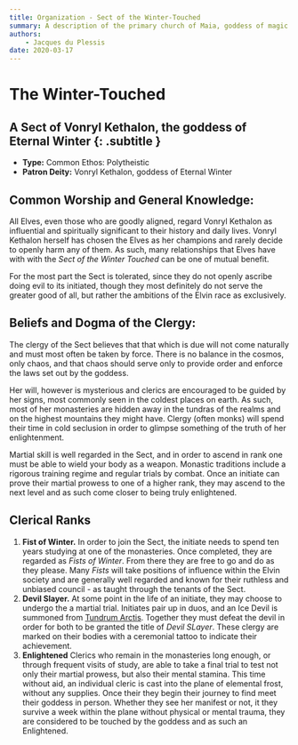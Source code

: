 ```yaml
---
title: Organization - Sect of the Winter-Touched
summary: A description of the primary church of Maia, goddess of magic.
authors:
    - Jacques du Plessis
date: 2020-03-17
---
```

# The Winter-Touched
## A Sect of Vonryl Kethalon, the goddess of Eternal Winter {: .subtitle }

* **Type:** Common Ethos: Polytheistic
* **Patron Deity:** Vonryl Kethalon, goddess of Eternal Winter

## Common Worship and General Knowledge:
All Elves, even those who are goodly aligned, regard Vonryl Kethalon as influential and spiritually significant to their history and daily lives.  Vonryl Kethalon herself has chosen the Elves as her champions and rarely decide to openly harm any of them.  As such, many relationships that Elves have with with the _Sect of the Winter Touched_ can be one of mutual benefit.

For the most part the Sect is tolerated, since they do not openly ascribe doing evil to its initiated, though they most definitely do not serve the greater good of all, but rather the ambitions of the Elvin race as exclusively.

## Beliefs and Dogma of the Clergy: 
The clergy of the Sect believes that that which is due will not come naturally and must most often be taken by force.  There is no balance in the cosmos, only chaos, and that chaos should serve only to provide order and enforce the laws set out by the goddess.

Her will, however is mysterious and clerics are encouraged to be guided by her signs, most commonly seen in the coldest places on earth.  As such, most of her monasteries are hidden away in the tundras of the realms and on the highest mountains they might have.  Clergy (often monks) will spend their time in cold seclusion in order to glimpse something of the truth of her enlightenment.

Martial skill is well regarded in the Sect, and in order to ascend in rank one must be able to wield your body as a weapon.  Monastic traditions include a rigorous training regime and regular trials by combat.  Once an initiate can prove their martial prowess to one of a higher rank, they may ascend to the next level and as such come closer to being truly enlightened.

## Clerical Ranks
1. **Fist of Winter.** In order to join the Sect, the initiate needs to spend ten years studying at one of the monasteries.  Once completed, they are regarded as _Fists of Winter_.  From there they are free to go and do as they please.  Many _Fists_ will take positions of influence within the Elvin society and are generally well regarded and known for their ruthless and unbiased council - as taught through the tenants of the Sect.
2. **Devil Slayer.** At some point in the life of an initiate, they may choose to undergo the a martial trial. Initiates pair up in duos, and an Ice Devil is summoned from [Tundrum Arctis](/cosmology/planes/tundrum_arctis).  Together they must defeat the devil in order for both to be granted the title of _Devil SLayer_.  These clergy are marked on their bodies with a ceremonial tattoo to indicate their achievement.
3. **Enlightened** Clerics who remain in the monasteries long enough, or through frequent visits of study, are able to take a final trial to test not only their martial prowess, but also their mental stamina. This time without aid, an individual cleric is cast into the plane of elemental frost, without any supplies.  Once their they begin their journey to find meet their goddess in person.  Whether they see her manifest or not, it they survive a week within the plane without physical or mental trauma, they are considered to be touched by the goddess and as such an Enlightened.
